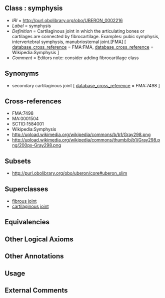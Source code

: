 
## Class : symphysis

 * *IRI* = http://purl.obolibrary.org/obo/UBERON_0002216
 * *Label* = symphysis
 * *Definition* = Cartilaginous joint in which the articulating bones or cartilages are connected by fibrocartilage. Examples: pubic symphysis, intervertebral symphysis, manubriosternal joint.[FMA] [ [database_cross_reference](../../ef/oboInOwl#hasDbXref.md) = FMA:FMA, [database_cross_reference](../../ef/oboInOwl#hasDbXref.md) = Wikipedia:Symphysis ]
 * *Comment* = Editors note: consider adding fibrocartilage class

## Synonyms

 * secondary cartilaginous joint [ [database_cross_reference](../../ef/oboInOwl#hasDbXref.md) = FMA:7498 ]

## Cross-references

 * FMA:7498
 * MA:0001504
 * SCTID:1584001
 * Wikipedia:Symphysis
 * http://upload.wikimedia.org/wikipedia/commons/b/b1/Gray298.png
 * http://upload.wikimedia.org/wikipedia/commons/thumb/b/b1/Gray298.png/200px-Gray298.png

## Subsets

 * http://purl.obolibrary.org/obo/uberon/core#uberon_slim

## Superclasses

 * [fibrous joint](../../UBERON/09/UBERON_0002209.md)
 * [cartilaginous joint](../../UBERON/13/UBERON_0002213.md)

## Equivalencies


## Other Logical Axioms


## Other Annotations


## Usage


## External Comments

